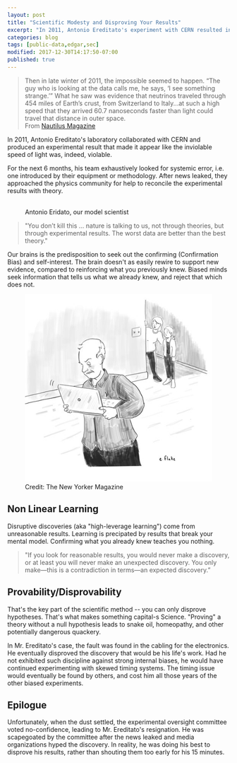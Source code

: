 ```yaml
---
layout: post
title: "Scientific Modesty and Disproving Your Results"
excerpt: "In 2011, Antonio Ereditato's experiment with CERN resulted in a violation of the constantcy of the speed of light.  He spent the next year trying to disprove his result."
categories: blog
tags: [public-data,edgar,sec]
modified: 2017-12-30T14:17:50-07:00
published: true
---
```

<blockquote>
	Then in late winter of 2011, the impossible seemed to happen. “The guy who is looking at the data calls me, he says, ‘I see something strange.’” What he saw was evidence that neutrinos traveled through 454 miles of Earth’s crust, from Switzerland to Italy...at such a high speed that they arrived 60.7 nanoseconds faster than light could travel that distance in outer space.<br />
	From <a href="http://nautil.us/issue/55/trust/the-data-that-threatened-to-break-physics-rp">Nautilus Magazine</a>
</blockquote>

In 2011, Antonio Ereditato's laboratory collaborated with CERN and produced an experimental result that made it appear like the inviolable speed of light was, indeed, violable.

For the next 6 months, his team exhaustively looked for systemic error, i.e. one introduced by their equipment or methodology.  After news leaked, they approached the physics community for help to reconcile the experimental results with theory.
<figure>
	<a href="https://upload.wikimedia.org/wikipedia/commons/d/df/Antonio_ereditato.jpg"><img src="https://upload.wikimedia.org/wikipedia/commons/d/df/Antonio_ereditato.jpg" alt=""></a>
	<figcaption>Antonio Eridato, our model scientist</figcaption>
</figure>

<blockquote>"You don’t kill this ... nature is talking to us, not through theories, but through experimental results. The worst data are better than the best theory."</blockquote>

<!-- But that's not what this post is about.  (Read the <a href="http://nautil.us/issue/55/trust/the-data-that-threatened-to-break-physics-rp">excellent Nautilus coverage</a> for more on the events described above.)
 -->
<!-- This post is about bias.  When experimental results don't match theory, how do people react?
 -->

Our brains is the predisposition to seek out the confirming (Confirmation Bias) and self-interest.  The brain doesn't as easily rewire to support new evidence, compared to reinforcing what you previously knew.  Biased minds seek information that tells us what we already knew, and reject that which does not.

<figure>
	<a href="/images/confirmation-bias-new-yorker.jpg"><img src="/images/confirmation-bias-new-yorker.jpg" alt=""></a>
	<figcaption>Credit: The New Yorker Magazine</figcaption>
</figure>

## Non Linear Learning

Disruptive discoveries (aka "high-leverage learning") come from unreasonable results.  Learning is precipated by results that break your mental model.  Confirming what you already knew teaches you nothing.

<blockquote>"If you look for reasonable results, you would never make a discovery, or at least you will never make an unexpected discovery. You only make—this is a contradiction in terms—an expected discovery.”</blockquote>

## Provability/Disprovability

That's the key part of the scientific method -- you can only disprove hypotheses.  That's what makes something capital-s Science.  "Proving" a theory without a null hypothesis leads to snake oil, homeopathy, and other potentially dangerous quackery.

In Mr. Ereditato's case, the fault was found in the cabling for the electronics.  He eventually disproved the discovery that would be his life's work.  Had he not exhibited such discipline against strong internal biases, he would have continued experimenting with skewed timing systems.  The timing issue would eventually be found by others, and cost him all those years of the other biased experiments.

## Epilogue

Unfortunately, when the dust settled, the experimental oversight committee voted no-confidence, leading to Mr. Ereditato's resignation.  He was scapegoated by the committee after the news leaked and media organizations hyped the discovery.  In reality, he was doing his best to disprove his results, rather than shouting them too early for his 15 minutes.